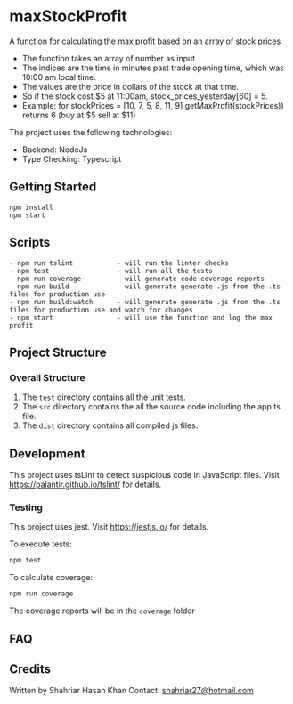 # maxStockProfit

A function for calculating the max profit based on an array of stock prices

- The function takes an array of number as input
- The indices are the time in minutes past trade opening time, which was 10:00 am local time.
- The values are the price in dollars of the stock at that time.
- So if the stock cost $5 at 11:00am, stock_prices_yesterday[60] = 5.
- Example: for stockPrices = [10, 7, 5, 8, 11, 9] getMaxProfit(stockPrices)) returns 6 (buy at $5 sell at $11)

The project uses the following technologies:

- Backend: NodeJs
- Type Checking: Typescript

## Getting Started

```
npm install
npm start
```


## Scripts

```
- npm run tslint           - will run the linter checks
- npm test                 - will run all the tests
- npm run coverage         - will generate code coverage reports
- npm run build            - will generate generate .js from the .ts files for production use
- npm run build:watch      - will generate generate .js from the .ts files for production use and watch for changes
- npm start                - will use the function and log the max profit
```

## Project Structure

### Overall Structure

1. The `test` directory contains all the unit tests.
2. The `src` directory contains the all the source code including the app.ts file.
3. The `dist` directory contains all compiled js files.

## Development


This project uses tsLint to detect suspicious code in JavaScript files.
Visit https://palantir.github.io/tslint/ for details.

### Testing

This project uses jest.
Visit https://jestjs.io/ for details.

To execute tests:

```bash
npm test
```

To calculate coverage:

```bash
npm run coverage
```

The coverage reports will be in the `coverage` folder

## FAQ

## Credits

Written by Shahriar Hasan Khan
Contact: shahriar27@hotmail.com
